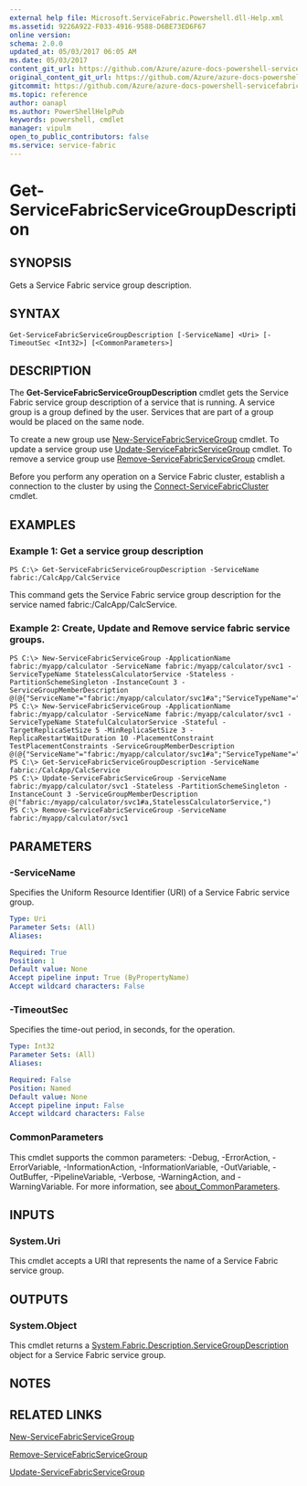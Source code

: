 ```yaml
---
external help file: Microsoft.ServiceFabric.Powershell.dll-Help.xml
ms.assetid: 9226A922-F033-4916-9588-D6BE73ED6F67
online version:
schema: 2.0.0
updated_at: 05/03/2017 06:05 AM
ms.date: 05/03/2017
content_git_url: https://github.com/Azure/azure-docs-powershell-servicefabric/blob/V5.6_Updates/Service-Fabric-cmdlets/ServiceFabric/vlatest/Get-ServiceFabricServiceGroupDescription.md
original_content_git_url: https://github.com/Azure/azure-docs-powershell-servicefabric/blob/V5.6_Updates/Service-Fabric-cmdlets/ServiceFabric/vlatest/Get-ServiceFabricServiceGroupDescription.md
gitcommit: https://github.com/Azure/azure-docs-powershell-servicefabric/blob/40385fc07259a8f5f0d2cec04a231e9cd42fcff3
ms.topic: reference
author: oanapl
ms.author: PowerShellHelpPub
keywords: powershell, cmdlet
manager: vipulm
open_to_public_contributors: false
ms.service: service-fabric
---
```


# Get-ServiceFabricServiceGroupDescription

## SYNOPSIS
Gets a Service Fabric service group description.

## SYNTAX

```
Get-ServiceFabricServiceGroupDescription [-ServiceName] <Uri> [-TimeoutSec <Int32>] [<CommonParameters>]
```

## DESCRIPTION
The **Get-ServiceFabricServiceGroupDescription** cmdlet gets the Service Fabric service group description of a service that is running. A service group is a group defined by the user. Services that are part of a group would be placed on the same node.

To create a new group use [New-ServiceFabricServiceGroup](./New-ServiceFabricServiceGroup.md) cmdlet.
To update a service group use [Update-ServiceFabricServiceGroup](./Update-ServiceFabricServiceGroup.md) cmdlet.
To remove a service group use [Remove-ServiceFabricServiceGroup](./Remove-ServiceFabricServiceGroup.md) cmdlet.

Before you perform any operation on a Service Fabric cluster, establish a connection to the cluster by using the [Connect-ServiceFabricCluster](./Connect-ServiceFabricCluster.md) cmdlet.

## EXAMPLES

### Example 1: Get a service group description
```
PS C:\> Get-ServiceFabricServiceGroupDescription -ServiceName fabric:/CalcApp/CalcService
```

This command gets the Service Fabric service group description for the service named fabric:/CalcApp/CalcService.

### Example 2: Create, Update and Remove service fabric service groups.
```
PS C:\> New-ServiceFabricServiceGroup -ApplicationName fabric:/myapp/calculator -ServiceName fabric:/myapp/calculator/svc1 -ServiceTypeName StatelessCalculatorService -Stateless -PartitionSchemeSingleton -InstanceCount 3 -ServiceGroupMemberDescription @(@{"ServiceName"="fabric:/myapp/calculator/svc1#a";"ServiceTypeName"="StatelessCalculatorService1"},@{"ServiceName"="fabric:/myapp/calculator/svc1#b";"ServiceTypeName"="StatelessCalculatorService2"})
PS C:\> New-ServiceFabricServiceGroup -ApplicationName fabric:/myapp/calculator -ServiceName fabric:/myapp/calculator/svc1 -ServiceTypeName StatefulCalculatorService -Stateful -TargetReplicaSetSize 5 -MinReplicaSetSize 3 -ReplicaRestartWaitDuration 10 -PlacementConstraint TestPlacementConstraints -ServiceGroupMemberDescription @(@{"ServiceName"="fabric:/myapp/calculator/svc1#a";"ServiceTypeName"="StatelessCalculatorService"})
PS C:\> Get-ServiceFabricServiceGroupDescription -ServiceName fabric:/CalcApp/CalcService
PS C:\> Update-ServiceFabricServiceGroup -ServiceName fabric:/myapp/calculator/svc1 -Stateless -PartitionSchemeSingleton -InstanceCount 3 -ServiceGroupMemberDescription @("fabric:/myapp/calculator/svc1#a,StatelessCalculatorService,")
PS C:\> Remove-ServiceFabricServiceGroup -ServiceName fabric:/myapp/calculator/svc1
```

## PARAMETERS

### -ServiceName
Specifies the Uniform Resource Identifier (URI) of a Service Fabric service group.

```yaml
Type: Uri
Parameter Sets: (All)
Aliases: 

Required: True
Position: 1
Default value: None
Accept pipeline input: True (ByPropertyName)
Accept wildcard characters: False
```

### -TimeoutSec
Specifies the time-out period, in seconds, for the operation.

```yaml
Type: Int32
Parameter Sets: (All)
Aliases: 

Required: False
Position: Named
Default value: None
Accept pipeline input: False
Accept wildcard characters: False
```

### CommonParameters
This cmdlet supports the common parameters: -Debug, -ErrorAction, -ErrorVariable, -InformationAction, -InformationVariable, -OutVariable, -OutBuffer, -PipelineVariable, -Verbose, -WarningAction, and -WarningVariable. For more information, see [about_CommonParameters](http://go.microsoft.com/fwlink/?LinkID=113216).

## INPUTS

### System.Uri
This cmdlet accepts a URI that represents the name of a Service Fabric service group.

## OUTPUTS

### System.Object
This cmdlet returns a [System.Fabric.Description.ServiceGroupDescription](https://docs.microsoft.com/dotnet/api/system.fabric.description.servicegroupdescription) object for a Service Fabric service group.

## NOTES

## RELATED LINKS

[New-ServiceFabricServiceGroup](./New-ServiceFabricServiceGroup.md)

[Remove-ServiceFabricServiceGroup](./Remove-ServiceFabricServiceGroup.md)

[Update-ServiceFabricServiceGroup](./Update-ServiceFabricServiceGroup.md)
